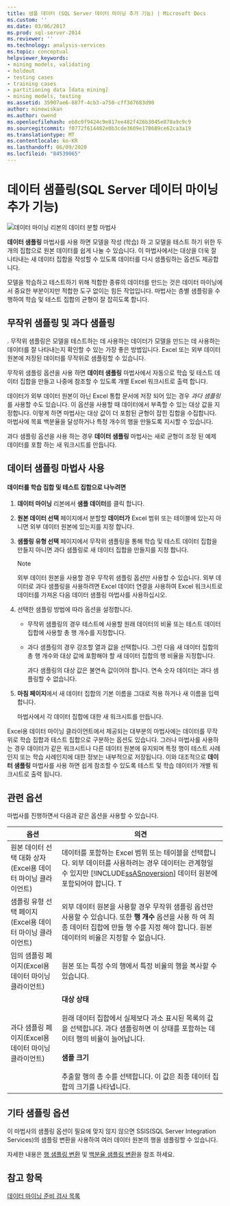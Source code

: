```yaml
---
title: 샘플 데이터 (SQL Server 데이터 마이닝 추가 기능) | Microsoft Docs
ms.custom: ''
ms.date: 03/06/2017
ms.prod: sql-server-2014
ms.reviewer: ''
ms.technology: analysis-services
ms.topic: conceptual
helpviewer_keywords:
- mining models, validating
- holdout
- testing cases
- training cases
- partitioning data [data mining]
- mining models, testing
ms.assetid: 35907ae6-887f-4cb3-a750-cff3d7683d90
author: minewiskan
ms.author: owend
ms.openlocfilehash: eb8c0f9424c9e817ee482f426b3045e878a9c9c9
ms.sourcegitcommit: f0772f614482e0b3cde3609e178689ce62ca3a19
ms.translationtype: MT
ms.contentlocale: ko-KR
ms.lasthandoff: 06/09/2020
ms.locfileid: "84539065"
---
```

# <a name="sample-data-sql-server-data-mining-add-ins"></a>데이터 샘플링(SQL Server 데이터 마이닝 추가 기능)
  ![데이터 마이닝 리본의 데이터 분할 마법사](media/dmc-partition.gif "데이터 마이닝 리본의 데이터 분할 마법사")  
  
 **데이터 샘플링** 마법사를 사용 하면 모델을 작성 (학습) 하 고 모델을 테스트 하기 위한 두 개의 집합으로 원본 데이터를 쉽게 나눌 수 있습니다. 이 마법사에서는 대상을 더욱 잘 나타내는 새 데이터 집합을 작성할 수 있도록 데이터를 다시 샘플링하는 옵션도 제공합니다.  
  
 모델을 학습하고 테스트하기 위해 적합한 종류의 데이터를 만드는 것은 데이터 마이닝에서 중요한 부분이지만 적합한 도구 없이는 힘든 작업입니다. 마법사는 층별 샘플링을 수행하여 학습 및 테스트 집합의 균형이 잘 잡히도록 합니다.  
  
## <a name="random-sampling-and-oversampling"></a>무작위 샘플링 및 과다 샘플링  
 . 무작위 샘플링은 모델을 테스트하는 데 사용하는 데이터가 모델을 만드는 데 사용하는 데이터를 잘 나타내는지 확인할 수 있는 가장 좋은 방법입니다. Excel 또는 외부 데이터 원본에 저장된 데이터를 무작위로 샘플링할 수 있습니다.  
  
 무작위 샘플링 옵션을 사용 하면 **데이터 샘플링** 마법사에서 자동으로 학습 및 테스트 데이터 집합을 만들고 나중에 참조할 수 있도록 개별 Excel 워크시트로 출력 합니다.  
  
 데이터가 외부 데이터 원본이 아닌 Excel 통합 문서에 저장 되어 있는 경우 *과다 샘플링*를 사용할 수도 있습니다. 이 옵션을 사용할 때 데이터에서 부족할 수 있는 대상 값을 지정합니다. 이렇게 하면 마법사는 대상 값이 더 포함된 균형이 잡힌 집합을 수집합니다. 마법사에 목표 백분율을 달성하거나 특정 개수의 행을 만들도록 지시할 수 있습니다.  
  
 과다 샘플링 옵션을 사용 하는 경우 **데이터 샘플링** 마법사는 새로 균형이 조정 된 예제 데이터를 포함 하는 새 워크시트를 만듭니다.  
  
## <a name="using-the-sample-data-wizard"></a>데이터 샘플링 마법사 사용  
  
#### <a name="to-separate-data-into-training-and-testing-sets"></a>데이터를 학습 집합 및 테스트 집합으로 나누려면  
  
1.  **데이터 마이닝** 리본에서 **샘플 데이터**를 클릭 합니다.  
  
2.  **원본 데이터 선택** 페이지에서 분할할 **데이터가** Excel 범위 또는 테이블에 있는지 아니면 외부 데이터 원본에 있는지를 지정 합니다.  
  
3.  **샘플링 유형 선택** 페이지에서 무작위 샘플링을 통해 학습 및 테스트 데이터 집합을 만들지 아니면 과다 샘플링로 새 데이터 집합을 만들지를 지정 합니다.  
  
    > [!NOTE]  
    >  외부 데이터 원본을 사용할 경우 무작위 샘플링 옵션만 사용할 수 있습니다. 외부 데이터로 과다 샘플링을 사용하려면 Excel 데이터 연결을 사용하여 Excel 워크시트로 데이터를 가져온 다음 데이터 샘플링 마법사를 사용하십시오.  
  
4.  선택한 샘플링 방법에 따라 옵션을 설정합니다.  
  
    -   무작위 샘플링의 경우 테스트에 사용할 원래 데이터의 비율 또는 테스트 데이터 집합에 사용할 총 행 개수를 지정합니다.  
  
    -   과다 샘플링의 경우 강조할 열과 값을 선택합니다. 그런 다음 새 데이터 집합의 총 행 개수와 대상 값에 포함해야 할 새 데이터 집합의 행 비율을 지정합니다.  
  
         과다 샘플링의 대상 값은 불연속 값이어야 합니다. 연속 숫자 데이터는 과다 샘플링할 수 없습니다.  
  
5.  **마침 페이지**에서 새 데이터 집합의 기본 이름을 그대로 적용 하거나 새 이름을 입력 합니다.  
  
     마법사에서 각 데이터 집합에 대한 새 워크시트를 만듭니다.  
  
 Excel용 데이터 마이닝 클라이언트에서 제공되는 대부분의 마법사에는 데이터를 무작위로 학습 집합과 테스트 집합으로 구분하는 옵션도 있습니다. 그러나 마법사를 사용하는 경우 데이터가 같은 워크시트나 다른 데이터 원본에 유지되며 특정 행이 테스트 사례인지 또는 학습 사례인지에 대한 정보는 내부적으로 저장됩니다. 이와 대조적으로 **데이터 샘플링** 마법사를 사용 하면 쉽게 참조할 수 있도록 테스트 및 학습 데이터가 개별 워크시트로 출력 됩니다.  
  
## <a name="related-options"></a>관련 옵션  
 마법사를 진행하면서 다음과 같은 옵션을 사용할 수 있습니다.  
  
|옵션|의견|  
|-------------|--------------|  
|원본 데이터 선택 대화 상자(Excel용 데이터 마이닝 클라이언트)|데이터를 포함하는 Excel 범위 또는 테이블을 선택합니다. 외부 데이터를 사용하려는 경우 데이터는 관계형일 수 있지만 [!INCLUDE[ssASnoversion](../includes/ssasnoversion-md.md)] 데이터 원본에 포함되어야 합니다. T|  
|샘플링 유형 선택 페이지(Excel용 데이터 마이닝 클라이언트)|외부 데이터 원본을 사용할 경우 무작위 샘플링 옵션만 사용할 수 있습니다. 또한 **행 개수** 옵션을 사용 하 여 최종 데이터 집합에 만들 행 수를 지정 해야 합니다. 원본 데이터의 비율은 지정할 수 없습니다.|  
|임의 샘플링 페이지(Excel용 데이터 마이닝 클라이언트)|원본 또는 특정 수의 행에서 특정 비율의 행을 복사할 수 있습니다.|  
|과다 샘플링 페이지(Excel용 데이터 마이닝 클라이언트)|**대상 상태**<br /><br /> 원래 데이터 집합에서 실제보다 과소 표시된 목록의 값을 선택합니다. 과다 샘플링하면 이 상태를 포함하는 데이터 행의 비율이 늘어납니다.<br /><br /> **샘플 크기**<br /><br /> 추출할 행의 총 수를 선택합니다. 이 값은 최종 데이터 집합의 크기를 나타냅니다.|  
  
## <a name="other-sampling-options"></a>기타 샘플링 옵션  
 이 마법사의 샘플링 옵션이 필요에 맞지 않지 않으면 SSIS(SQL Server Integration Services)의 샘플링 변환을 사용하여 여러 데이터 원본의 행을 샘플링할 수 있습니다.  
  
 자세한 내용은 [행 샘플링 변환](../integration-services/data-flow/transformations/row-sampling-transformation.md) 및 [백분율 샘플링 변환](../integration-services/data-flow/transformations/percentage-sampling-transformation.md)을 참조 하세요.  
  
## <a name="see-also"></a>참고 항목  
 [데이터 마이닝 준비 검사 목록](checklist-of-preparation-for-data-mining.md)  
  
  
